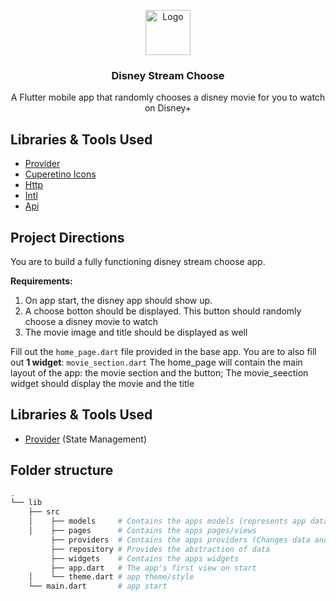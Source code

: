 <p align="center">
  <a href="https://flutter.io/">
    <img src="https://diegolaballos.com/files/images/flutter-icon.jpg" alt="Logo" width=72 height=72>
  </a>

  <h3 align="center">Disney Stream Choose</h3>

  <p align="center">
    A Flutter mobile app that randomly chooses a disney movie for you to watch on Disney+
</p>


## Libraries & Tools Used

* [Provider](https://github.com/rrousselGit/provider)
* [Cuperetino Icons](https://github.com/flutter/cupertino_icons)
* [Http](https://github.com/dart-lang/http)
* [Intl](https://github.com/dart-lang/intl)
* [Api](https://www.themoviedb.org/documentation/api)

## Project Directions

You are to build a fully functioning disney stream choose app.

**Requirements:**
1) On app start, the disney app should show up.
2) A choose botton should be displayed. This button should randomly choose a disney movie to watch
3) The movie image and title should be displayed as well

Fill out the `home_page.dart` file provided in the base app. You are to also fill out **1 widget**: `movie_section.dart`
The home_page will contain the main layout of the app: the movie section and the button; The movie_seection widget should display the movie and the title

## Libraries & Tools Used

* [Provider](https://github.com/rrousselGit/provider) (State Management)

## Folder structure

```bash
.
└── lib
    ├── src
    │    ├── models     # Contains the apps models (represents app data)
    │    ├── pages      # Contains the apps pages/views
         ├── providers  # Contains the apps providers (Changes data and provides data)
         ├── repository # Provides the abstraction of data
         ├── widgets    # Contains the apps widgets
         ├── app.dart   # The app's first view on start
    │    └── theme.dart # app theme/style
    └── main.dart       # app start
```